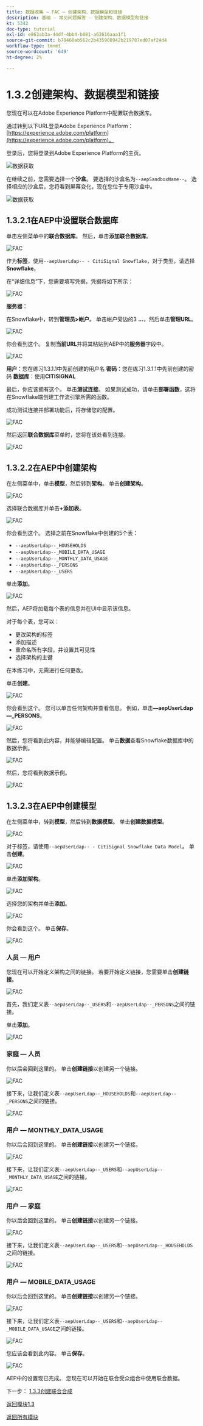 ```yaml
---
title: 数据收集 — FAC — 创建架构、数据模型和链接
description: 基础 — 常见问题解答 — 创建架构、数据模型和链接
kt: 5342
doc-type: tutorial
exl-id: e863ab3a-44df-4bb4-b081-a62616aaa1f1
source-git-commit: b78460ab562c2b435988942b219787ed07af24d4
workflow-type: tm+mt
source-wordcount: '649'
ht-degree: 2%

---
```


# 1.3.2创建架构、数据模型和链接

您现在可以在Adobe Experience Platform中配置联合数据库。

通过转到以下URL登录Adobe Experience Platform： [https://experience.adobe.com/platform](https://experience.adobe.com/platform)。

登录后，您将登录到Adobe Experience Platform的主页。

![数据获取](./../module1.2/images/home.png)

在继续之前，您需要选择一个&#x200B;**沙盒**。 要选择的沙盒名为``--aepSandboxName--``。 选择相应的沙盒后，您将看到屏幕变化，现在您位于专用沙盒中。

![数据获取](./../module1.2/images/sb1.png)

## 1.3.2.1在AEP中设置联合数据库

单击左侧菜单中的&#x200B;**联合数据库**。 然后，单击&#x200B;**添加联合数据库**。

![FAC](./images/fdb1.png)

作为&#x200B;**标签**，使用`--aepUserLdap-- - CitiSignal Snowflake`，对于类型，请选择&#x200B;**Snowflake**。

在“详细信息”下，您需要填写凭据，凭据将如下所示：

![FAC](./images/fdb2.png)

**服务器**：

在Snowflake中，转到&#x200B;**管理员>帐户**。 单击帐户旁边的3 **...**，然后单击&#x200B;**管理URL**。

![FAC](./images/fdburl1.png)

你会看到这个。 复制&#x200B;**当前URL**&#x200B;并将其粘贴到AEP中的&#x200B;**服务器**&#x200B;字段中。

![FAC](./images/fdburl2.png)

**用户**：您在练习1.3.1.1中先前创建的用户名
**密码**：您在练习1.3.1.1中先前创建的密码
**数据库**：使用&#x200B;**CITISIGNAL**

最后，你应该拥有这个。 单击&#x200B;**测试连接**。 如果测试成功，请单击&#x200B;**部署函数**，这将在Snowflake端创建工作流引擎所需的函数。

成功测试连接并部署功能后，将存储您的配置。

![FAC](./images/fdb3.png)

然后返回&#x200B;**联合数据库**&#x200B;菜单时，您将在该处看到连接。

![FAC](./images/fdb4.png)

## 1.3.2.2在AEP中创建架构

在左侧菜单中，单击&#x200B;**模型**，然后转到&#x200B;**架构**。 单击&#x200B;**创建架构**。

![FAC](./images/fdb5.png)

选择联合数据库并单击&#x200B;**+添加表**。

![FAC](./images/fdb6.png)

你会看到这个。 选择之前在Snowflake中创建的5个表：

- `--aepUserLdap--_HOUSEHOLDS`
- `--aepUserLdap--_MOBILE_DATA_USAGE`
- `--aepUserLdap--_MONTHLY_DATA_USAGE`
- `--aepUserLdap--_PERSONS`
- `--aepUserLdap--_USERS`

单击&#x200B;**添加**。

![FAC](./images/fdb7.png)

然后，AEP将加载每个表的信息并在UI中显示该信息。

对于每个表，您可以：

- 更改架构的标签
- 添加描述
- 重命名所有字段，并设置其可见性
- 选择架构的主键

在本练习中，无需进行任何更改。

单击&#x200B;**创建**。

![FAC](./images/fdb8.png)

你会看到这个。 您可以单击任何架构并查看信息。 例如，单击&#x200B;**—aepUserLdap—_PERSONS**。

![FAC](./images/fdb9.png)

然后，您将看到此内容，并能够编辑配置。 单击&#x200B;**数据**&#x200B;查看Snowflake数据库中的数据示例。

![FAC](./images/fdb10.png)

然后，您将看到数据示例。

![FAC](./images/fdb11.png)

## 1.3.2.3在AEP中创建模型

在左侧菜单中，转到&#x200B;**模型**，然后转到&#x200B;**数据模型**。 单击&#x200B;**创建数据模型**。

![FAC](./images/fdb12.png)

对于标签，请使用`--aepUserLdap-- - CitiSignal Snowflake Data Model`。 单击&#x200B;**创建**。

![FAC](./images/fdb13.png)

单击&#x200B;**添加架构**。

![FAC](./images/fdb14.png)

选择您的架构并单击&#x200B;**添加**。

![FAC](./images/fdb15.png)

你会看到这个。 单击&#x200B;**保存**。

![FAC](./images/fdb16.png)

### 人员 — 用户

您现在可以开始定义架构之间的链接。 若要开始定义链接，您需要单击&#x200B;**创建链接**。

![FAC](./images/fdb16.png)

首先，我们定义表`--aepUserLdap--_USERS`和`--aepUserLdap--_PERSONS`之间的链接。

单击&#x200B;**添加**。

![FAC](./images/fdb18.png)

### 家庭 — 人员

你以后会回到这里的。 单击&#x200B;**创建链接**&#x200B;以创建另一个链接。

![FAC](./images/fdb17.png)

接下来，让我们定义表`--aepUserLdap--_HOUSEHOLDS`和`--aepUserLdap--_PERSONS`之间的链接。

![FAC](./images/fdb19.png)

### 用户 — MONTHLY_DATA_USAGE

你以后会回到这里的。 单击&#x200B;**创建链接**&#x200B;以创建另一个链接。

![FAC](./images/fdb20.png)

接下来，让我们定义表`--aepUserLdap--_USERS`和`--aepUserLdap--_MONTHLY_DATA_USAGE`之间的链接。

![FAC](./images/fdb21.png)


### 用户 — 家庭

你以后会回到这里的。 单击&#x200B;**创建链接**&#x200B;以创建另一个链接。

![FAC](./images/fdb22.png)

接下来，让我们定义表`--aepUserLdap--_USERS`和`--aepUserLdap--_HOUSEHOLDS`之间的链接。

![FAC](./images/fdb23.png)

### 用户 — MOBILE_DATA_USAGE

你以后会回到这里的。 单击&#x200B;**创建链接**&#x200B;以创建另一个链接。

![FAC](./images/fdb24.png)

接下来，让我们定义表`--aepUserLdap--_USERS`和`--aepUserLdap--_MOBILE_DATA_USAGE`之间的链接。

![FAC](./images/fdb25.png)

您应该会看到此内容。 单击&#x200B;**保存**。

![FAC](./images/fdb26.png)

AEP中的设置现已完成。 您现在可以开始在联合受众组合中使用联合数据。

下一步： [1.3.3创建联合合成](./ex3.md)

[返回模块1.3](./fac.md)

[返回所有模块](../../../overview.md)
